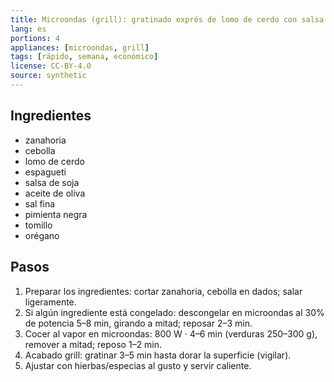 ```yaml
---
title: Microondas (grill): gratinado exprés de lomo de cerdo con salsa de soja
lang: es
portions: 4
appliances: [microondas, grill]
tags: [rápido, semana, económico]
license: CC-BY-4.0
source: synthetic
---
```

## Ingredientes
- zanahoria
- cebolla
- lomo de cerdo
- espagueti
- salsa de soja
- aceite de oliva
- sal fina
- pimienta negra
- tomillo
- orégano

## Pasos
1. Preparar los ingredientes: cortar zanahoria, cebolla en dados; salar ligeramente.
2. Si algún ingrediente está congelado: descongelar en microondas al 30% de potencia 5–8 min, girando a mitad; reposar 2–3 min.
3. Cocer al vapor en microondas: 800 W · 4–6 min (verduras 250–300 g), remover a mitad; reposo 1–2 min.
4. Acabado grill: gratinar 3–5 min hasta dorar la superficie (vigilar).
5. Ajustar con hierbas/especias al gusto y servir caliente.
